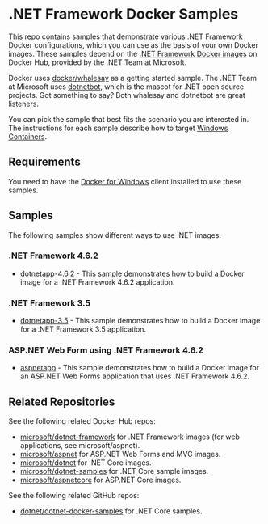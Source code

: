 .NET Framework Docker Samples
=============================

This repo contains samples that demonstrate various .NET Framework Docker configurations, which you can use as the basis of your own Docker images. These samples depend on the [.NET Framework Docker images](https://hub.docker.com/r/microsoft/dotnet-framework/) on Docker Hub, provided by the .NET Team at Microsoft.

Docker uses [docker/whalesay](https://hub.docker.com/r/docker/whalesay/) as a getting started sample. The .NET Team at Microsoft uses [dotnetbot](https://github.com/dotnet-bot), which is the mascot for .NET open source projects. Got something to say? Both whalesay and dotnetbot are great listeners.

You can pick the sample that best fits the scenario you are interested in. The instructions for each sample describe how to target [Windows Containers](http://aka.ms/windowscontainers).

Requirements
-------

You need to have the [Docker for Windows](https://docs.docker.com/docker-for-windows/) client installed to use these samples.

Samples
-------

The following samples show different ways to use .NET images.

### .NET Framework 4.6.2

- [dotnetapp-4.6.2](dotnetapp-4.6.2) - This sample demonstrates how to build a Docker image for a .NET Framework 4.6.2 application.

### .NET Framework 3.5

- [dotnetapp-3.5](dotnetapp-3.5) - This sample demonstrates how to build a Docker image for a .NET Framework 3.5 application.

### ASP.NET Web Form using .NET Framework 4.6.2

- [aspnetapp](aspnetapp) - This sample demonstrates how to build a Docker image for an ASP.NET Web Forms application that uses .NET Framework 4.6.2.

Related Repositories
--------------------

See the following related Docker Hub repos:

- [microsoft/dotnet-framework](https://hub.docker.com/r/microsoft/dotnet-framework/) for .NET Framework images (for web applications, see microsoft/aspnet).
- [microsoft/aspnet](https://hub.docker.com/r/microsoft/aspnet/) for ASP.NET Web Forms and MVC images.
- [microsoft/dotnet](https://hub.docker.com/r/microsoft/dotnet/) for .NET Core images.
- [microsoft/dotnet-samples](https://hub.docker.com/r/microsoft/dotnet-samples/) for .NET Core sample images.
- [microsoft/aspnetcore](https://hub.docker.com/r/microsoft/aspnetcore/) for ASP.NET Core images.

See the following related  GitHub repos:

- [dotnet/dotnet-docker-samples](https://github.com/dotnet/dotnet-docker-samples/) for .NET Core samples.


